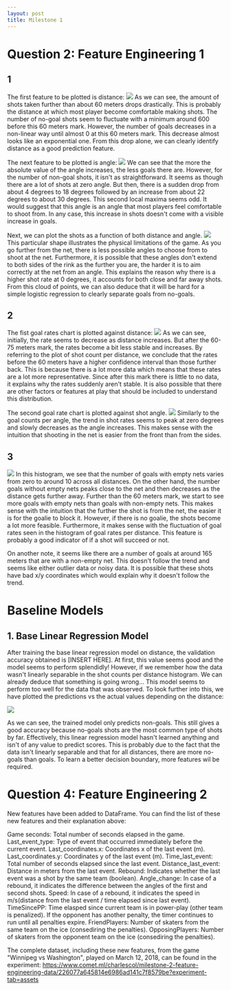 ```yaml
---
layout: post
title: Milestone 1
---
```


# Question 2: Feature Engineering 1

## 1

The first feature to be plotted is distance:
![](../images/Shot%20Count%20per%20Distance.png)
As we can see, the amount of shots taken further than about 60 meters drops drastically.
This is probably the distance at which most player become comfortable making shots.
The number of no-goal shots seem to fluctuate with a minimum around 600 before this 60 meters mark.
However, the number of goals decreases in a non-linear way until almost 0 at this 60 meters mark.
This decrease almost looks like an exponential one.
From this drop alone, we can clearly identify distance as a good prediction feature.

The next feature to be plotted is angle:
![](../images/Shot%20Count%20per%20Angle.png)
We can see that the more the absolute value of the angle increases, the less goals there are.
However, for the number of non-goal shots, it isn't as straightforward.
It seems as though there are a lot of shots at zero angle.
But then, there is a sudden drop from about 4 degrees to 18 degrees followed by an increase from about 22 degrees to about 30 degrees.
This second local maxima seems odd. It would suggest that this angle is an angle that most players feel comfortable to shoot from.
In any case, this increase in shots doesn't come with a visible increase in goals.

Next, we can plot the shots as a function of both distance and angle.
![](../images/Shots%20in%20Distance-Angle%20Feature%20Space.png)
This particular shape illustrates the physical limitations of the game.
As you go further from the net, there is less possible angles to choose from to shoot at the net.
Furthermore, it is possible that these angles don't extend to both sides of the rink as the further you are, the harder it is to aim correctly at the net from an angle.
This explains the reason why there is a higher shot rate at 0 degrees, it accounts for both close and far away shots.
From this cloud of points, we can also deduce that it will be hard for a simple logistic regression to clearly separate goals from no-goals.

## 2

The fist goal rates chart is plotted against distance:
![](../images/Goal%20Rates%20per%20Shot%20Distance.png)
As we can see, initially, the rate seems to decrease as distance increases.
But after the 60-75 meters mark, the rates become a bit less stable and increases.
By referring to the plot of shot count per distance, we conclude that the rates before the 60 meters have a higher confidence interval than those further back.
This is because there is a lot more data which means that these rates are a lot more representative.
Since after this mark there is little to no data, it explains why the rates suddenly aren't stable.
It is also possible that there are other factors or features at play that should be included to understand this distribution.

The second goal rate chart is plotted against shot angle.
![](../images/Goal%20Rates%20per%20Shot%20Angle.png)
Similarly to the goal counts per angle, the trend in shot rates seems to peak at zero degrees and slowly decreases as the angle increases.
This makes sense with the intuition that shooting in the net is easier from the front than from the sides.

## 3
![](../images/Goal%20Count%20per%20Distance.png)
In this histogram, we see that the number of goals with empty nets varies from zero to around 10 across all distances.
On the other hand, the number goals without empty nets peaks close to the net and then decreases as the distance gets further away.
Further than the 60 meters mark, we start to see more goals with empty nets than goals with non-empty nets.
This makes sense with the intuition that the further the shot is from the net, the easier it is for the goalie to block it.
However, if there is no goalie, the shots become a lot more feasible.
Furthermore, it makes sense with the fluctuation of goal rates seen in the histogram of goal rates per distance.
This feature is probably a good indicator of if a shot will succeed or not.

On another note, it seems like there are a number of goals at around 165 meters that are with a non-empty net.
This doesn't follow the trend and seems like either outlier data or noisy data.
It is possible that these shots have bad x/y coordinates which would explain why it doesn't follow the trend.

# Baseline Models

## 1. Base Linear Regression Model

After training the base linear regression model on distance, the validation accuracy obtained is [INSERT HERE].
At first, this value seems good and the model seems to perform splendidly!
However, if we remember how the data wasn't linearly separable in the shot counts per distance histogram.
We can already deduce that something is going wrong...
This model seems to perform too well for the data that was observed.
To look further into this, we have plotted the predictions vs the actual values depending on the distance:

![](../images/Goal%20Predictions%20Compared%20to%20Actual%20Goals%20Based%20on%20Distance%20Feature.png)

As we can see, the trained model only predicts non-goals.
This still gives a good accuracy because no-goals shots are the most common type of shots by far.
Effectively, this linear regression model hasn't learned anything and isn't of any value to predict scores.
This is probably due to the fact that the data isn't linearly separable and that for all distances, there are more no-goals than goals.
To learn a better decision boundary, more features wil be required.

# Question 4: Feature Engineering 2

New features have been added to DataFrame. You can find the list of these new features and their explanation above:

Game seconds: Total number of seconds elapsed in the game.
Last_event_type: Type of event that occurred immediately before the current event.
Last_coordinates.x: Coordinates x of the last event (m).
Last_coordinates.y: Coordinates y of the last event (m).
Time_last_event: Total number of seconds elapsed since the last event.
Distance_last_event: Distance in meters from the last event.
Rebound: Indicates whether the last event was a shot by the same team (boolean).
Angle_change: In case of a rebound, it indicates the difference between the angles of the first and second shots. 
Speed: In case of a rebound, it indicates the speed in m/s(distance from the last event / time elapsed since last event).
TimeSincePP: Time elasped since current team is in power-play (other team is penalized). If the opponent has another penalty, the timer continues to run until all penalties expire.
FriendPlayers: Number of skaters from the same team on the ice (consediring the penalties).
OpposingPlayers: Number of skaters from the opponent team on the ice (consediring the penalties).

The complete dataset, including these new features, from the game "Winnipeg vs Washington", played on March 12, 2018, can be found in the experiment: https://www.comet.ml/charlescol/milestone-2-feature-engineering-data/226077a645814e6986ad141c7f8579be?experiment-tab=assets  